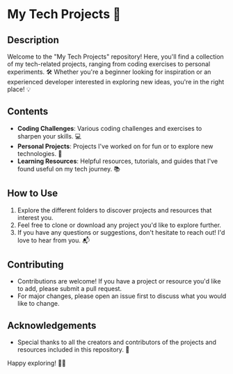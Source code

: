 # My Tech Projects 🚀

## Description
Welcome to the "My Tech Projects" repository! Here, you'll find a collection of my tech-related projects, ranging from coding exercises to personal experiments. 🛠️ Whether you're a beginner looking for inspiration or an experienced developer interested in exploring new ideas, you're in the right place! 💡

## Contents
- **Coding Challenges**: Various coding challenges and exercises to sharpen your skills. 💻
- **Personal Projects**: Projects I've worked on for fun or to explore new technologies. 🎨
- **Learning Resources**: Helpful resources, tutorials, and guides that I've found useful on my tech journey. 📚

## How to Use
1. Explore the different folders to discover projects and resources that interest you.
2. Feel free to clone or download any project you'd like to explore further.
3. If you have any questions or suggestions, don't hesitate to reach out! I'd love to hear from you. 📬

## Contributing
- Contributions are welcome! If you have a project or resource you'd like to add, please submit a pull request.
- For major changes, please open an issue first to discuss what you would like to change.

## Acknowledgements
- Special thanks to all the creators and contributors of the projects and resources included in this repository. 🙏



Happy exploring! 🚀🌟
